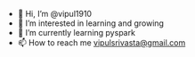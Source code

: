 - 👋 Hi, I’m @vipul1910
- 👀 I’m interested in learning and growing
- 🌱 I’m currently learning pyspark
- 📫 How to reach me vipulsrivasta@gmail.com

<!---
vipul1910/vipul1910 is a ✨ special ✨ repository because its `README.md` (this file) appears on your GitHub profile.
You can click the Preview link to take a look at your changes.
--->
